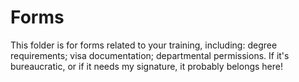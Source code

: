 # Forms 

This folder is for forms related to your training, including: degree requirements; visa documentation; departmental permissions. If it's bureaucratic, or if it needs my signature, it probably belongs here! 